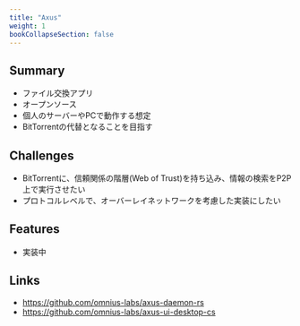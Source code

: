 ```yaml
---
title: "Axus"
weight: 1
bookCollapseSection: false
---
```


## Summary

- ファイル交換アプリ
- オープンソース
- 個人のサーバーやPCで動作する想定
- BitTorrentの代替となることを目指す

## Challenges

- BitTorrentに、信頼関係の階層(Web of Trust)を持ち込み、情報の検索をP2P上で実行させたい
- プロトコルレベルで、オーバーレイネットワークを考慮した実装にしたい

## Features

- 実装中

## Links

- https://github.com/omnius-labs/axus-daemon-rs
- https://github.com/omnius-labs/axus-ui-desktop-cs
